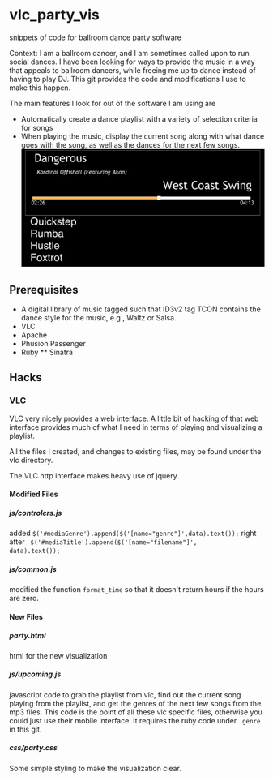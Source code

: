 vlc_party_vis
=============

snippets of code for ballroom dance party software

Context: I am a ballroom dancer, and I am sometimes called upon to run
social dances. I have been looking for ways to provide the music in a
way that appeals to ballroom dancers, while freeing me up to dance
instead of having to play DJ. This git provides the code and
modifications I use to make this happen. 

The main features I look for out of the software I am using are
* Automatically create a dance playlist with a variety of selection
  criteria for songs
* When playing the music, display the current song along with what
  dance goes with the song, as well as the dances for the next few
  songs.
  <img src="https://github.com/lorenzofarris/vlc_party_vis/blob/master/screen_shot.png?raw=true"/>

## Prerequisites
* A digital library of music tagged such that ID3v2 tag TCON contains
  the dance style for the music, e.g., Waltz or Salsa.
* VLC
* Apache
* Phusion Passenger
* Ruby
** Sinatra

## Hacks
### VLC
VLC very nicely provides a web interface. A little bit of hacking of
that web interface provides much of what I need in terms of playing
and visualizing a playlist.

All the files I created, and changes to existing files, may be found
under the vlc directory. 

The VLC http interface makes heavy use of jquery. 

#### Modified Files
##### js/controlers.js
added
<code>$('#mediaGenre').append($('[name="genre"]',data).text());</code>
right after <code>
$('#mediaTitle').append($('[name="filename"]', data).text()); </code> 

##### js/common.js
modified the function <code>format_time</code> so that it doesn't
return hours if the hours are zero.

#### New Files
##### party.html
html for the new visualization

##### js/upcoming.js
javascript code to grab the playlist from vlc, find out the current
song playing from the playlist, and get the genres of the next few
songs from the mp3 files. This code is the point of all these vlc
specific files, otherwise you could just use their mobile
interface. It requires the ruby code under <code> genre </code> in
this git.

##### css/party.css

Some simple styling to make the visualization clear.
